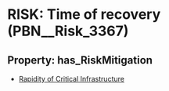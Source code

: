 # RISK: __Time of recovery__ (PBN__Risk_3367)

## Property: has_RiskMitigation

* [Rapidity of Critical Infrastructure](PBN__Mitigation_2180)

